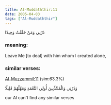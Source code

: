```yaml
---
title: Al-Muddaththir:11
date: 2005-04-03
tags: ["Al-Muddaththir"]
---
```

ذَرْنِي وَمَنْ خَلَقْتُ وَحِيدًا
### meaning: 
Leave Me [to deal] with him whom I created alone,
### similar verses: 

[Al-Muzzammil:11](/73/11) (sim:63.3%)

وَذَرْنِي وَالْمُكَذِّبِينَ أُولِي النَّعْمَةِ وَمَهِّلْهُمْ قَلِيلًا

our AI can't find any similar verses



